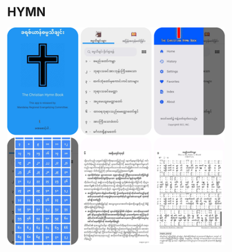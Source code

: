 # HYMN


![image_alt](https://github.com/mabuphongram/Christian-Hymn_Flutter/blob/4d9602d14403f3d3535470abf918dcf6c794a355/Blank%206%20Grids%20Collage.png)
